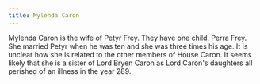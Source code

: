 ```yaml
---
title: Mylenda Caron
---
```


Mylenda Caron is the wife of Petyr Frey. They have one child, Perra Frey. She married Petyr when he was ten and she was three times his age. It is unclear how she is related to the other members of House Caron. It seems likely that she is a sister of Lord Bryen Caron as Lord Caron's daughters all perished of an illness in the year 289. 


